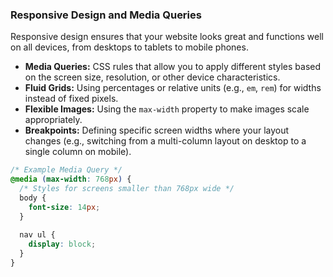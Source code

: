 
### Responsive Design and Media Queries

Responsive design ensures that your website looks great and functions well on all devices, from desktops to tablets to mobile phones.

- **Media Queries:** CSS rules that allow you to apply different styles based on the screen size, resolution, or other device characteristics.
- **Fluid Grids:** Using percentages or relative units (e.g., `em`, `rem`) for widths instead of fixed pixels.
- **Flexible Images:**  Using the `max-width` property to make images scale appropriately.
- **Breakpoints:** Defining specific screen widths where your layout changes (e.g., switching from a multi-column layout on desktop to a single column on mobile).

```css
/* Example Media Query */
@media (max-width: 768px) {
  /* Styles for screens smaller than 768px wide */
  body {
    font-size: 14px;
  }
  
  nav ul {
    display: block;
  }
}
```
